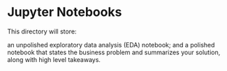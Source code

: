 # Jupyter Notebooks

This directory will store:

an unpolished exploratory data analysis (EDA) notebook; and
a polished notebook that states the business problem and summarizes your solution, along with high level takeaways.